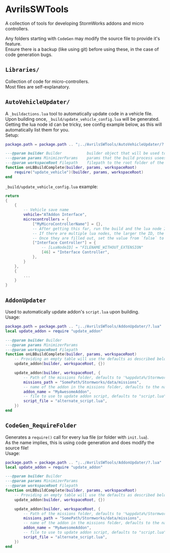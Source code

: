 # AvrilsSWTools
A collection of tools for developing StormWorks addons and micro controllers.  

Any folders starting with `CodeGen` may modify the source file to provide it's feature.  
Ensure there is a backup (like using git) before using these, in the case of code generation bugs.  


## `Libraries/`
Collection of code for micro-controllers.  
Most files are self-explanatory.  


## `AutoVehicleUpdater/`
A `_buildactions.lua` tool to automatically update code in a vehicle file.  
Upon building once, `_build/update_vehicle_config.lua` will be generated.  
Getting the lua node id can be tricky, see config example below, as this will automatically list them for you.  
Setup:  
```lua
package.path = package.path .. ";../AvrilsSWTools/AutoVehicleUpdater/?.lua"

---@param builder Builder           builder object that will be used to build each file
---@param params MinimizerParams    params that the build process usees to control minification settings
---@param workspaceRoot Filepath    filepath to the root folder of the project
function onLBBuildComplete(builder, params, workspaceRoot)
    require("update_vehicle")(builder, params, workspaceRoot)
end
```
`_build/update_vehicle_config.lua` example:  
```lua
return
{
	{
		-- Vehicle save name
		vehicle="ATAddon Interface",
		microcontrollers = {
			["MyMicroControllerName"] = {},
			-- After getting this far, run the build and the lua node IDs will fill out for you.
			-- If there are multiple lua nodes, the larger the ID, the new later they were placed.
			-- Once they are filled out, set the value from `false` to a string, being the filename without the `.lua` extension.
			["Interface Controller"] = {
				-- [LuaNodeID] = "FILENAME_WITHOUT_EXTENSION"
				[46] = "Interface Controller",
			},
		}
	},
	{
		...
	}
}
```


## `AddonUpdater`
Used to automatically update addon's `script.lua` upon building.  
Usage:  
```lua
package.path = package.path .. ";../AvrilsSWTools/AddonUpdater/?.lua"
local update_addon = require "update_addon"

---@param builder Builder
---@param params MinimizerParams
---@param workspaceRoot Filepath
function onLBBuildComplete(builder, params, workspaceRoot)
	-- Providing an empty table will use the defaults as described below.
	update_addon(builder, workspaceRoot, {})

	update_addon(builder, workspaceRoot, {
		-- Path of the missions folder, defaults to '%appdata%/Stormworks/data/missions'
		missions_path = "SomePath/Stormworks/data/missions",
		-- name of the addon in the missions folder, defaults to the name of root folder.
		addon_name = "MyAwesomeAddon",
		-- file to use to update addon script, defaults to "script.lua".
		script_file = "alternate_script.lua",
	})
end
```


## `CodeGen_RequireFolder`
Generates a `require()` call for every lua file (or folder with `init.lua`).  
As the name implies, this is using code generation and does modify the source file!  
Usage:  
```lua
package.path = package.path .. ";../AvrilsSWTools/AddonUpdater/?.lua"
local update_addon = require "update_addon"

---@param builder Builder
---@param params MinimizerParams
---@param workspaceRoot Filepath
function onLBBuildComplete(builder, params, workspaceRoot)
	-- Providing an empty table will use the defaults as described below.
	update_addon(builder, workspaceRoot, {})

	update_addon(builder, workspaceRoot, {
		-- Path of the missions folder, defaults to '%appdata%/Stormworks/data/missions'
		missions_path = "SomePath/Stormworks/data/missions",
		-- name of the addon in the missions folder, defaults to the name of root folder.
		addon_name = "MyAwesomeAddon",
		-- file to use to update addon script, defaults to "script.lua".
		script_file = "alternate_script.lua",
	})
end
```
